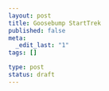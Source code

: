 ```yaml
--- 
layout: post
title: Goosebump StartTrek
published: false
meta: 
  _edit_last: "1"
tags: []

type: post
status: draft
---
```

 
